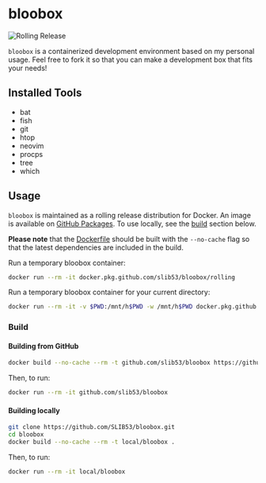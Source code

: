 # bloobox

![Rolling Release](https://github.com/SLIB53/bloobox/workflows/Rolling%20Release/badge.svg)

`bloobox` is a containerized development environment based on my personal usage. Feel free to fork it so that you can make a development box that fits your needs!

## Installed Tools

* bat
* fish
* git
* htop
* neovim
* procps
* tree
* which


## Usage

`bloobox` is maintained as a rolling release distribution for Docker. An image is available on [GitHub Packages](https://github.com/SLIB53/bloobox/packages). To use locally, see the [build](#build) section below.

**Please note** that the [Dockerfile](Dockerfile) should be built with the `--no-cache` flag so that the latest dependencies are included in the build.

Run a temporary bloobox container:

``` sh
docker run --rm -it docker.pkg.github.com/slib53/bloobox/rolling
```

Run a temporary bloobox container for your current directory:

``` sh
docker run --rm -it -v $PWD:/mnt/h$PWD -w /mnt/h$PWD docker.pkg.github.com/slib53/bloobox/rolling
```

### Build

#### Building from GitHub

``` sh
docker build --no-cache --rm -t github.com/slib53/bloobox https://github.com/SLIB53/bloobox.git
```

Then, to run:

``` sh
docker run --rm -it github.com/slib53/bloobox
```


#### Building locally

``` sh
git clone https://github.com/SLIB53/bloobox.git
cd bloobox
docker build --no-cache --rm -t local/bloobox .
```

Then, to run:

``` sh
docker run --rm -it local/bloobox
```
